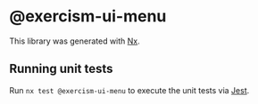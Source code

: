 # @exercism-ui-menu

This library was generated with [Nx](https://nx.dev).

## Running unit tests

Run `nx test @exercism-ui-menu` to execute the unit tests via [Jest](https://jestjs.io).
